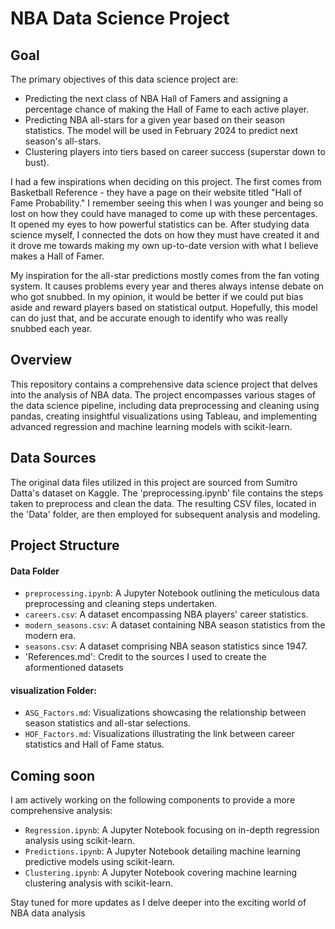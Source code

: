 # NBA Data Science Project

## Goal
The primary objectives of this data science project are:
- Predicting the next class of NBA Hall of Famers and assigning a percentage chance of making the Hall of Fame to each active player.
- Predicting NBA all-stars for a given year based on their season statistics. The model will be used in February 2024 to predict next season's all-stars.
- Clustering players into tiers based on career success (superstar down to bust).

I had a few inspirations when deciding on this project. The first comes from Basketball Reference - they have a page on their website titled "Hall of Fame Probability." I remember seeing this when I was younger and being so lost on how they could have managed to come up with these percentages. It opened my eyes to how powerful statistics can be. After studying data science myself, I connected the dots on how they must have created it and it drove me towards making my own up-to-date version with what I believe makes a Hall of Famer.

My inspiration for the all-star predictions mostly comes from the fan voting system. It causes problems every year and theres always intense debate on who got snubbed. In my opinion, it would be better if we could put bias aside and reward players based on statistical output. Hopefully, this model can do just that, and be accurate enough to identify who was really snubbed each year. 

## Overview
This repository contains a comprehensive data science project that delves into the analysis of NBA data. The project encompasses various stages of the data science pipeline, including data preprocessing and cleaning using pandas, creating insightful visualizations using Tableau, and implementing advanced regression and machine learning models with scikit-learn.

## Data Sources
The original data files utilized in this project are sourced from Sumitro Datta's dataset on Kaggle. The 'preprocessing.ipynb' file contains the steps taken to preprocess and clean the data. The resulting CSV files, located in the 'Data' folder, are then employed for subsequent analysis and modeling.

## Project Structure
#### Data Folder
  - `preprocessing.ipynb`: A Jupyter Notebook outlining the meticulous data preprocessing and cleaning steps undertaken.
  - `careers.csv`: A dataset encompassing NBA players' career statistics.
  - `modern_seasons.csv`: A dataset containing NBA season statistics from the modern era.
  - `seasons.csv`: A dataset comprising NBA season statistics since 1947.
  - 'References.md': Credit to the sources I used to create the aformentioned datasets

#### visualization Folder:
  - `ASG_Factors.md`: Visualizations showcasing the relationship between season statistics and all-star selections.
  - `HOF_Factors.md`: Visualizations illustrating the link between career statistics and Hall of Fame status.

## Coming soon
I am actively working on the following components to provide a more comprehensive analysis:
- `Regression.ipynb`: A Jupyter Notebook focusing on in-depth regression analysis using scikit-learn.
- `Predictions.ipynb`: A Jupyter Notebook detailing machine learning predictive models using scikit-learn.
- `Clustering.ipynb`: A Jupyter Notebook covering machine learning clustering analysis with scikit-learn.

Stay tuned for more updates as I delve deeper into the exciting world of NBA data analysis


